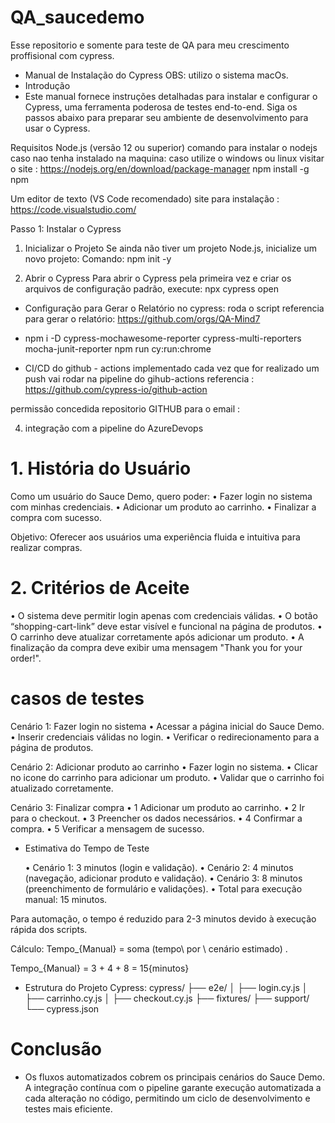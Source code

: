 # QA_saucedemo
Esse repositorio e somente para teste de QA para meu crescimento proffisional com cypress.


* Manual de Instalação do Cypress OBS: utilizo o sistema macOs.
*  Introdução
* Este manual fornece instruções detalhadas para instalar e configurar o Cypress, uma ferramenta poderosa de testes end-to-end. Siga os passos abaixo para preparar seu ambiente de desenvolvimento para usar o Cypress.

Requisitos
Node.js (versão 12 ou superior)
comando para instalar o nodejs caso nao tenha instalado na maquina:
caso utilize o windows ou linux visitar o site :  https://nodejs.org/en/download/package-manager
npm install -g npm


Um editor de texto (VS Code recomendado) site para instalação : https://code.visualstudio.com/

Passo 1: Instalar o Cypress
1. Inicializar o Projeto
Se ainda não tiver um projeto Node.js, inicialize um novo projeto:
Comando:
npm init -y

3. Abrir o Cypress
Para abrir o Cypress pela primeira vez e criar os arquivos de configuração padrão, execute:
npx cypress open
 

* Configuração para Gerar o Relatório no cypress: roda o script
referencia para gerar o relatório: https://github.com/orgs/QA-Mind7
* npm i -D cypress-mochawesome-reporter cypress-multi-reporters mocha-junit-reporter
npm run cy:run:chrome

* CI/CD do github - actions implementado cada vez que for realizado um push vai rodar na pipeline do gihub-actions
referencia :
https://github.com/cypress-io/github-action

permissão concedida repositorio GITHUB para o email :  

4. integração com a pipeline do AzureDevops

# 1. História do Usuário

Como um usuário do Sauce Demo, quero poder:
	•	Fazer login no sistema com minhas credenciais.
	•	Adicionar um produto ao carrinho.
	•	Finalizar a compra com sucesso.

Objetivo: Oferecer aos usuários uma experiência fluida e intuitiva para realizar compras.

# 2. Critérios de Aceite

• O sistema deve permitir login apenas com credenciais válidas.
• O botão “shopping-cart-link” deve estar visível e funcional na página de produtos.
• O carrinho deve atualizar corretamente após adicionar um produto.
• A finalização da compra deve exibir uma mensagem "Thank you for your order!".

# casos de testes 
Cenário 1: Fazer login no sistema
	•	Acessar a página inicial do Sauce Demo.
	•	Inserir credenciais válidas no login.
	•	Verificar o redirecionamento para a página de produtos.

Cenário 2: Adicionar produto ao carrinho
	•	Fazer login no sistema.
	•	Clicar no icone do carrinho para adicionar um produto.
	•	Validar que o carrinho foi atualizado corretamente.

Cenário 3: Finalizar compra
	• 1	Adicionar um produto ao carrinho.
	• 2	Ir para o checkout.
	• 3	Preencher os dados necessários.
	• 4	Confirmar a compra.
	• 5	Verificar a mensagem de sucesso.

* Estimativa do Tempo de Teste

	•	Cenário 1: 3 minutos (login e validação).
	•	Cenário 2: 4 minutos (navegação, adicionar produto e validação).
	•	Cenário 3: 8 minutos (preenchimento de formulário e validações).
	•	Total para execução manual: 15 minutos.

Para automação, o tempo é reduzido para 2-3 minutos devido à execução rápida dos scripts.

Cálculo:  Tempo_{Manual} = soma (tempo\ por \ cenário estimado) .

Tempo_{Manual} = 3 + 4 + 8 = 15{minutos}

* Estrutura do Projeto Cypress:
cypress/
  ├── e2e/
  │     ├── login.cy.js
  │     ├── carrinho.cy.js
  │     ├── checkout.cy.js
  ├── fixtures/
  ├── support/
  └── cypress.json

# Conclusão

* Os fluxos automatizados cobrem os principais cenários do Sauce Demo. A integração contínua com o pipeline garante execução automatizada a cada alteração no código, permitindo um ciclo de desenvolvimento e testes mais eficiente.
